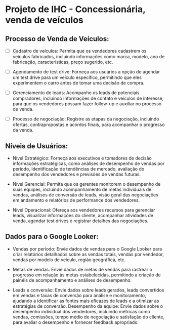 # Projeto de IHC - Concessionária, venda de veículos

## Processo de Venda de Veículos:

- [ ] Cadastro de veículos: Permita que os vendedores cadastrem os veículos fabricados, incluindo informações como marca, modelo, ano de fabricação, características, preço sugerido, etc.

- [ ] Agendamento de test drive: Forneça aos usuários a opção de agendar um test drive para um veículo específico, permitindo que eles experimentem o carro antes de tomar uma decisão de compra.

- [ ] Gerenciamento de leads: Acompanhe os leads de potenciais compradores, incluindo informações de contato e veículos de interesse, para que os vendedores possam fazer follow-up e auxiliar no processo de venda.

- [ ] Processo de negociação: Registre as etapas da negociação, incluindo ofertas, contrapropostas e acordos finais, para acompanhar o progresso da venda.

## Níveis de Usuários:

- Nível Estratégico: Forneça aos executivos e tomadores de decisão informações estratégicas, como análises de desempenho de vendas por período, identificação de tendências de mercado, avaliação do desempenho dos vendedores e previsões de vendas futuras.

- Nível Gerencial: Permita que os gerentes monitorem o desempenho de suas equipes, incluindo acompanhamento de metas individuais de vendas, análises de conversão de leads, visão geral das negociações em andamento e relatórios de performance dos vendedores.

- Nível Operacional: Ofereça aos vendedores recursos para gerenciar leads, visualizar informações do cliente, acompanhar atividades de venda, agendar test drives e registrar detalhes das negociações.

## Dados para o Google Looker:

- Vendas por período: Envie dados de vendas para o Google Looker para criar relatórios detalhados sobre as vendas totais, vendas por vendedor, vendas por modelo de veículo, região geográfica, etc.

- Metas de vendas: Envie dados de metas de vendas para rastrear o progresso em relação às metas estabelecidas, permitindo a criação de painéis de acompanhamento e análises de desempenho.

- Leads e conversão: Envie dados sobre leads gerados, leads convertidos em vendas e taxas de conversão para análise e monitoramento, ajudando a identificar as fontes mais eficazes de leads e a otimizar as estratégias de conversão.
Desempenho da equipe: Envie dados sobre o desempenho individual dos vendedores, incluindo métricas como vendas, comissões, tempo médio de negociação e satisfação do cliente, para avaliar o desempenho e fornecer feedback apropriado.